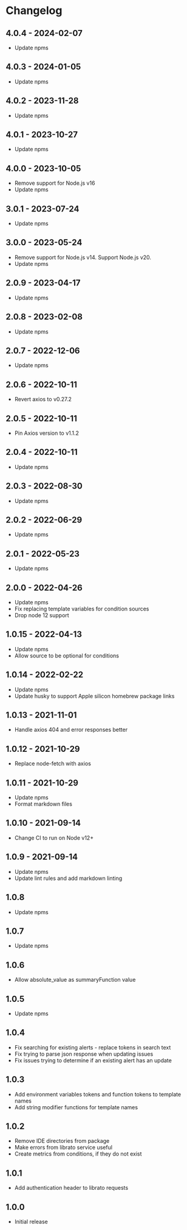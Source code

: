 # Changelog

## 4.0.4 - 2024-02-07

- Update npms

## 4.0.3 - 2024-01-05

- Update npms

## 4.0.2 - 2023-11-28

- Update npms

## 4.0.1 - 2023-10-27

- Update npms

## 4.0.0 - 2023-10-05

- Remove support for Node.js v16
- Update npms

## 3.0.1 - 2023-07-24

- Update npms

## 3.0.0 - 2023-05-24

- Remove support for Node.js v14. Support Node.js v20.
- Update npms

## 2.0.9 - 2023-04-17

- Update npms

## 2.0.8 - 2023-02-08

- Update npms

## 2.0.7 - 2022-12-06

- Update npms

## 2.0.6 - 2022-10-11

- Revert axios to v0.27.2

## 2.0.5 - 2022-10-11

- Pin Axios version to v1.1.2

## 2.0.4 - 2022-10-11

- Update npms

## 2.0.3 - 2022-08-30

- Update npms

## 2.0.2 - 2022-06-29

- Update npms

## 2.0.1 - 2022-05-23

- Update npms

## 2.0.0 - 2022-04-26

- Update npms
- Fix replacing template variables for condition sources
- Drop node 12 support

## 1.0.15 - 2022-04-13

- Update npms
- Allow source to be optional for conditions

## 1.0.14 - 2022-02-22

- Update npms
- Update husky to support Apple silicon homebrew package links

## 1.0.13 - 2021-11-01

- Handle axios 404 and error responses better

## 1.0.12 - 2021-10-29

- Replace node-fetch with axios

## 1.0.11 - 2021-10-29

- Update npms
- Format markdown files

## 1.0.10 - 2021-09-14

- Change CI to run on Node v12+

## 1.0.9 - 2021-09-14

- Update npms
- Update lint rules and add markdown linting

## 1.0.8

- Update npms

## 1.0.7

- Update npms

## 1.0.6

- Allow absolute_value as summaryFunction value

## 1.0.5

- Update npms

## 1.0.4

- Fix searching for existing alerts - replace tokens in search text
- Fix trying to parse json response when updating issues
- Fix issues trying to determine if an existing alert has an update

## 1.0.3

- Add environment variables tokens and function tokens to template names
- Add string modifier functions for template names

## 1.0.2

- Remove IDE directories from package
- Make errors from librato service useful
- Create metrics from conditions, if they do not exist

## 1.0.1

- Add authentication header to librato requests

## 1.0.0

- Initial release
